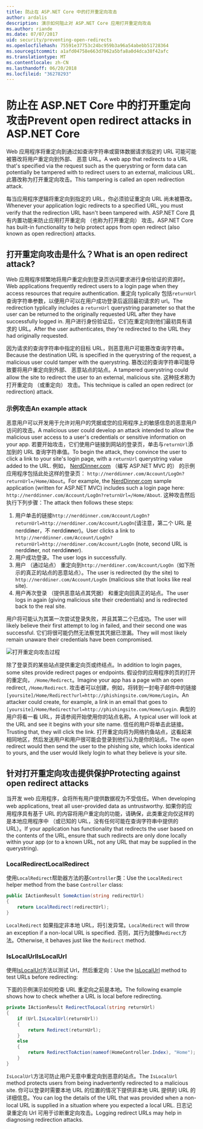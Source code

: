 ```yaml
---
title: 防止在 ASP.NET Core 中的打开重定向攻击
author: ardalis
description: 演示如何阻止对 ASP.NET Core 应用打开重定向攻击
ms.author: riande
ms.date: 07/07/2017
uid: security/preventing-open-redirects
ms.openlocfilehash: 75591e37753c24bc959b3a96a54abebb51728364
ms.sourcegitcommit: a1afd04758e663d7062a5bfa8a0d4dca38f42afc
ms.translationtype: MT
ms.contentlocale: zh-CN
ms.lasthandoff: 06/20/2018
ms.locfileid: "36278293"
---
```

# <a name="prevent-open-redirect-attacks-in-aspnet-core"></a><span data-ttu-id="dc83a-103">防止在 ASP.NET Core 中的打开重定向攻击</span><span class="sxs-lookup"><span data-stu-id="dc83a-103">Prevent open redirect attacks in ASP.NET Core</span></span>

<span data-ttu-id="dc83a-104">Web 应用程序将重定向到通过如查询字符串或窗体数据请求指定的 URL 可能可能被篡改将用户重定向到外部、 恶意 URL。</span><span class="sxs-lookup"><span data-stu-id="dc83a-104">A web app that redirects to a URL that's specified via the request such as the querystring or form data can potentially be tampered with to redirect users to an external, malicious URL.</span></span> <span data-ttu-id="dc83a-105">此篡改称为打开重定向攻击。</span><span class="sxs-lookup"><span data-stu-id="dc83a-105">This tampering is called an open redirection attack.</span></span>

<span data-ttu-id="dc83a-106">每当应用程序逻辑将重定向到指定的 URL，你必须验证重定向 URL 尚未被篡改。</span><span class="sxs-lookup"><span data-stu-id="dc83a-106">Whenever your application logic redirects to a specified URL, you must verify that the redirection URL hasn't been tampered with.</span></span> <span data-ttu-id="dc83a-107">ASP.NET Core 具有内置功能来防止应用打开重定向 （也称为打开重定向） 攻击。</span><span class="sxs-lookup"><span data-stu-id="dc83a-107">ASP.NET Core has built-in functionality to help protect apps from open redirect (also known as open redirection) attacks.</span></span>

## <a name="what-is-an-open-redirect-attack"></a><span data-ttu-id="dc83a-108">打开重定向攻击是什么？</span><span class="sxs-lookup"><span data-stu-id="dc83a-108">What is an open redirect attack?</span></span>

<span data-ttu-id="dc83a-109">Web 应用程序频繁地将用户重定向到登录页访问要求进行身份验证的资源时。</span><span class="sxs-lookup"><span data-stu-id="dc83a-109">Web applications frequently redirect users to a login page when they access resources that require authentication.</span></span> <span data-ttu-id="dc83a-110">重定向 typlically 包括`returnUrl`查询字符串参数，以便用户可以在用户成功登录后返回最初请求的 url。</span><span class="sxs-lookup"><span data-stu-id="dc83a-110">The redirection typlically includes a `returnUrl` querystring parameter so that the user can be returned to the originally requested URL after they have successfully logged in.</span></span> <span data-ttu-id="dc83a-111">用户进行身份验证后，它们在重定向到他们最初具有请求的 URL。</span><span class="sxs-lookup"><span data-stu-id="dc83a-111">After the user authenticates, they're redirected to the URL they had originally requested.</span></span>

<span data-ttu-id="dc83a-112">因为请求的查询字符串中指定的目标 URL，则恶意用户可能篡改查询字符串。</span><span class="sxs-lookup"><span data-stu-id="dc83a-112">Because the destination URL is specified in the querystring of the request, a malicious user could tamper with the querystring.</span></span> <span data-ttu-id="dc83a-113">篡改过的查询字符串可能导致要将用户重定向到外部、 恶意站点的站点。</span><span class="sxs-lookup"><span data-stu-id="dc83a-113">A tampered querystring could allow the site to redirect the user to an external, malicious site.</span></span> <span data-ttu-id="dc83a-114">这种技术称为打开重定向 （或重定向） 攻击。</span><span class="sxs-lookup"><span data-stu-id="dc83a-114">This technique is called an open redirect (or redirection) attack.</span></span>

### <a name="an-example-attack"></a><span data-ttu-id="dc83a-115">示例攻击</span><span class="sxs-lookup"><span data-stu-id="dc83a-115">An example attack</span></span>

<span data-ttu-id="dc83a-116">恶意用户可以开发用于允许对用户的凭据或您的应用程序上的敏感信息的恶意用户访问的攻击。</span><span class="sxs-lookup"><span data-stu-id="dc83a-116">A malicious user could develop an attack intended to allow the malicious user access to a user's credentials or sensitive information on your app.</span></span> <span data-ttu-id="dc83a-117">若要开始攻击，它们使用户链接到网站的登录页，单击与`returnUrl`添加到的 URL 查询字符串值。</span><span class="sxs-lookup"><span data-stu-id="dc83a-117">To begin the attack, they convince the user to click a link to your site's login page, with a `returnUrl` querystring value added to the URL.</span></span> <span data-ttu-id="dc83a-118">例如， [NerdDinner.com](http://nerddinner.com) （编写 ASP.NET MVC 的） 的示例应用程序包括此处这样的登录页： `http://nerddinner.com/Account/LogOn?returnUrl=/Home/About`。</span><span class="sxs-lookup"><span data-stu-id="dc83a-118">For example, the [NerdDinner.com](http://nerddinner.com) sample application (written for ASP.NET MVC) includes such a login page here: `http://nerddinner.com/Account/LogOn?returnUrl=/Home/About`.</span></span> <span data-ttu-id="dc83a-119">这种攻击然后执行下列步骤：</span><span class="sxs-lookup"><span data-stu-id="dc83a-119">The attack then follows these steps:</span></span>

1. <span data-ttu-id="dc83a-120">用户单击的链接`http://nerddinner.com/Account/LogOn?returnUrl=http://nerddiner.com/Account/LogOn`(请注意，第二个 URL 是 nerddi**n**er，不 nerddi**nn**er)。</span><span class="sxs-lookup"><span data-stu-id="dc83a-120">User clicks a link to `http://nerddinner.com/Account/LogOn?returnUrl=http://nerddiner.com/Account/LogOn` (note, second URL is nerddi**n**er, not nerddi**nn**er).</span></span>
2. <span data-ttu-id="dc83a-121">用户成功登录。</span><span class="sxs-lookup"><span data-stu-id="dc83a-121">The user logs in successfully.</span></span>
3. <span data-ttu-id="dc83a-122">用户 （通过站点） 重定向到`http://nerddiner.com/Account/LogOn`（如下所示的真正的站点的恶意站点）。</span><span class="sxs-lookup"><span data-stu-id="dc83a-122">The user is redirected (by the site) to `http://nerddiner.com/Account/LogOn` (malicious site that looks like real site).</span></span>
4. <span data-ttu-id="dc83a-123">用户再次登录 （提供恶意站点其凭据） 和重定向回真正的站点。</span><span class="sxs-lookup"><span data-stu-id="dc83a-123">The user logs in again (giving malicious site their credentials) and is redirected back to the real site.</span></span>

<span data-ttu-id="dc83a-124">用户将可能认为其第一次尝试登录失败，并且其第二个已成功。</span><span class="sxs-lookup"><span data-stu-id="dc83a-124">The user will likely believe their first attempt to log in failed, and their second one was successful.</span></span> <span data-ttu-id="dc83a-125">它们将很可能仍然无法察觉其凭据已泄漏。</span><span class="sxs-lookup"><span data-stu-id="dc83a-125">They will most likely remain unaware their credentials have been compromised.</span></span>

![打开重定向攻击过程](preventing-open-redirects/_static/open-redirection-attack-process.png)

<span data-ttu-id="dc83a-127">除了登录页的某些站点提供重定向页或终结点。</span><span class="sxs-lookup"><span data-stu-id="dc83a-127">In addition to login pages, some sites provide redirect pages or endpoints.</span></span> <span data-ttu-id="dc83a-128">假设你的应用程序的页的打开的重定向， `/Home/Redirect`。</span><span class="sxs-lookup"><span data-stu-id="dc83a-128">Imagine your app has a page with an open redirect, `/Home/Redirect`.</span></span> <span data-ttu-id="dc83a-129">攻击者可以创建，例如，将转到一封电子邮件中的链接`[yoursite]/Home/Redirect?url=http://phishingsite.com/Home/Login`。</span><span class="sxs-lookup"><span data-stu-id="dc83a-129">An attacker could create, for example, a link in an email that goes to `[yoursite]/Home/Redirect?url=http://phishingsite.com/Home/Login`.</span></span> <span data-ttu-id="dc83a-130">典型的用户将看一看 URL，并请参阅开始使用你的站点名称。</span><span class="sxs-lookup"><span data-stu-id="dc83a-130">A typical user will look at the URL and see it begins with your site name.</span></span> <span data-ttu-id="dc83a-131">信任的用户将单击此链接。</span><span class="sxs-lookup"><span data-stu-id="dc83a-131">Trusting that, they will click the link.</span></span> <span data-ttu-id="dc83a-132">打开重定向将为网络钓鱼站点，这看起来相同地区，然后发送用户和用户很可能会登录到他们认为是你的站点。</span><span class="sxs-lookup"><span data-stu-id="dc83a-132">The open redirect would then send the user to the phishing site, which looks identical to yours, and the user would likely login to what they believe is your site.</span></span>

## <a name="protecting-against-open-redirect-attacks"></a><span data-ttu-id="dc83a-133">针对打开重定向攻击提供保护</span><span class="sxs-lookup"><span data-stu-id="dc83a-133">Protecting against open redirect attacks</span></span>

<span data-ttu-id="dc83a-134">当开发 web 应用程序，会将所有用户提供数据视为不受信任。</span><span class="sxs-lookup"><span data-stu-id="dc83a-134">When developing web applications, treat all user-provided data as untrustworthy.</span></span> <span data-ttu-id="dc83a-135">如果你的应用程序具有基于 URL 的内容将用户重定向的功能，请确保，此类重定向仅这样的是本地应用程序中 （或已知的 URL，没有任何可能在查询字符串中提供的 URL）。</span><span class="sxs-lookup"><span data-stu-id="dc83a-135">If your application has functionality that redirects the user based on the contents of the URL,  ensure that such redirects are only done locally within your app (or to a known URL, not any URL that may be supplied in the querystring).</span></span>

### <a name="localredirect"></a><span data-ttu-id="dc83a-136">LocalRedirect</span><span class="sxs-lookup"><span data-stu-id="dc83a-136">LocalRedirect</span></span>

<span data-ttu-id="dc83a-137">使用`LocalRedirect`帮助器方法的基`Controller`类：</span><span class="sxs-lookup"><span data-stu-id="dc83a-137">Use the `LocalRedirect` helper method from the base `Controller` class:</span></span>

```csharp
public IActionResult SomeAction(string redirectUrl)
{
    return LocalRedirect(redirectUrl);
}
```

<span data-ttu-id="dc83a-138">`LocalRedirect` 如果指定非本地 URL，将引发异常。</span><span class="sxs-lookup"><span data-stu-id="dc83a-138">`LocalRedirect` will throw an exception if a non-local URL is specified.</span></span> <span data-ttu-id="dc83a-139">否则，其行为就像`Redirect`方法。</span><span class="sxs-lookup"><span data-stu-id="dc83a-139">Otherwise, it behaves just like the `Redirect` method.</span></span>

### <a name="islocalurl"></a><span data-ttu-id="dc83a-140">IsLocalUrl</span><span class="sxs-lookup"><span data-stu-id="dc83a-140">IsLocalUrl</span></span>

<span data-ttu-id="dc83a-141">使用[IsLocalUrl](/dotnet/api/Microsoft.AspNetCore.Mvc.IUrlHelper?view=aspnetcore-2.0#Microsoft_AspNetCore_Mvc_IUrlHelper_IsLocalUrl_System_String_)方法以测试 Url，然后重定向：</span><span class="sxs-lookup"><span data-stu-id="dc83a-141">Use the [IsLocalUrl](/dotnet/api/Microsoft.AspNetCore.Mvc.IUrlHelper?view=aspnetcore-2.0#Microsoft_AspNetCore_Mvc_IUrlHelper_IsLocalUrl_System_String_) method to test URLs before redirecting:</span></span>

<span data-ttu-id="dc83a-142">下面的示例演示如何检查 URL 重定向之前是本地。</span><span class="sxs-lookup"><span data-stu-id="dc83a-142">The following example shows how to check whether a URL is local before redirecting.</span></span>

```csharp
private IActionResult RedirectToLocal(string returnUrl)
{
    if (Url.IsLocalUrl(returnUrl))
    {
        return Redirect(returnUrl);
    }
    else
    {
        return RedirectToAction(nameof(HomeController.Index), "Home");
    }
}
```

<span data-ttu-id="dc83a-143">`IsLocalUrl`方法可防止用户无意中重定向到恶意的站点。</span><span class="sxs-lookup"><span data-stu-id="dc83a-143">The `IsLocalUrl` method protects users from being inadvertently redirected to a malicious site.</span></span> <span data-ttu-id="dc83a-144">你可以登录时需要本地 URL 的位置的情况下提供非本地 URL 提供的 URL 的详细信息。</span><span class="sxs-lookup"><span data-stu-id="dc83a-144">You can log the details of the URL that was provided when a non-local URL is supplied in a situation where you expected a local URL.</span></span> <span data-ttu-id="dc83a-145">日志记录重定向 Url 可用于诊断重定向攻击。</span><span class="sxs-lookup"><span data-stu-id="dc83a-145">Logging redirect URLs may help in diagnosing redirection attacks.</span></span>

